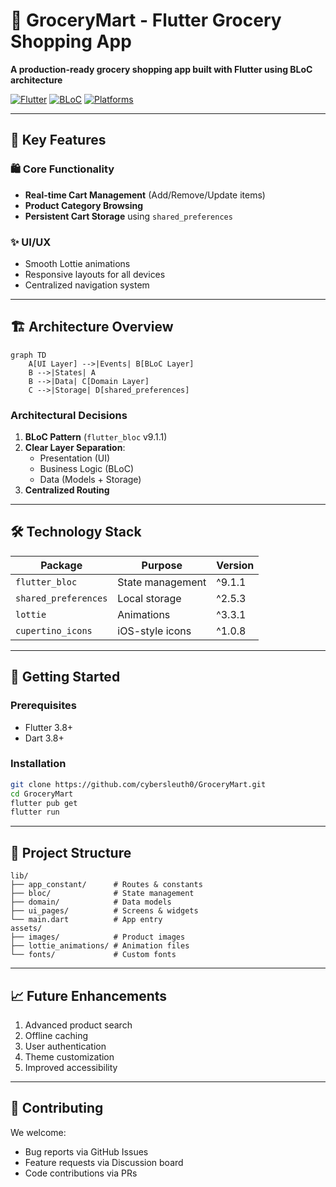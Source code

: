 # 🛒 GroceryMart - Flutter Grocery Shopping App

**A production-ready grocery shopping app built with Flutter using BLoC architecture**

[![Flutter](https://img.shields.io/badge/Flutter-3.8+-blue?logo=flutter)](https://flutter.dev/)
[![BLoC](https://img.shields.io/badge/State%20Management-BLoC-5AC1F1)](https://bloclibrary.dev/)
[![Platforms](https://img.shields.io/badge/Platforms-Android%20|%20iOS%20|%20Web%20|%20Desktop-9cf)](https://flutter.dev/multi-platform)

---

## 🎯 Key Features

### 🛍️ Core Functionality
- **Real-time Cart Management** (Add/Remove/Update items)
- **Product Category Browsing**
- **Persistent Cart Storage** using `shared_preferences`

### ✨ UI/UX
- Smooth Lottie animations
- Responsive layouts for all devices
- Centralized navigation system

---

## 🏗️ Architecture Overview

```mermaid
graph TD
    A[UI Layer] -->|Events| B[BLoC Layer]
    B -->|States| A
    B -->|Data| C[Domain Layer]
    C -->|Storage| D[shared_preferences]
```

### Architectural Decisions
1. **BLoC Pattern** (`flutter_bloc` v9.1.1)
2. **Clear Layer Separation**:
   - Presentation (UI)
   - Business Logic (BLoC)
   - Data (Models + Storage)
3. **Centralized Routing**

---

## 🛠️ Technology Stack

| Package | Purpose | Version |
|---------|---------|---------|
| `flutter_bloc` | State management | ^9.1.1 |
| `shared_preferences` | Local storage | ^2.5.3 |
| `lottie` | Animations | ^3.3.1 |
| `cupertino_icons` | iOS-style icons | ^1.0.8 |

---

## 🚀 Getting Started

### Prerequisites
- Flutter 3.8+
- Dart 3.8+

### Installation
```bash
git clone https://github.com/cybersleuth0/GroceryMart.git
cd GroceryMart
flutter pub get
flutter run
```

---

## 📂 Project Structure

```
lib/
├── app_constant/      # Routes & constants
├── bloc/              # State management
├── domain/            # Data models
├── ui_pages/          # Screens & widgets
└── main.dart          # App entry
assets/
├── images/            # Product images
├── lottie_animations/ # Animation files
└── fonts/             # Custom fonts
```

---

## 📈 Future Enhancements

1. Advanced product search
2. Offline caching
3. User authentication
4. Theme customization
5. Improved accessibility

---

## 🤝 Contributing

We welcome:
- Bug reports via GitHub Issues
- Feature requests via Discussion board
- Code contributions via PRs

